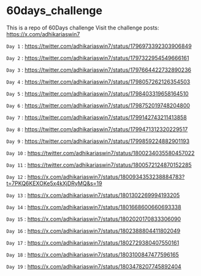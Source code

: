 # 60days_challenge

This is a repo of 60Days challenge
Visit the challenge posts:<br>
https://x.com/adhikariaswin7 

```Day 1``` : https://twitter.com/adhikariaswin7/status/1796973392303906849

```Day 2``` : https://twitter.com/adhikariaswin7/status/1797322954549666161

```Day 3``` : https://twitter.com/adhikariaswin7/status/1797664422732890236

```Day 4``` : https://twitter.com/adhikariaswin7/status/1798057262126354503

```Day 5``` : https://twitter.com/adhikariaswin7/status/1798403319658164510

```Day 6``` : https://twitter.com/adhikariaswin7/status/1798752019748204800

```Day 7``` : https://twitter.com/adhikariaswin7/status/1799142743211413858

```Day 8``` : https://twitter.com/adhikariaswin7/status/1799471312320229517

```Day 9``` : https://twitter.com/adhikariaswin7/status/1799859224882901193

```Day 10``` : https://twitter.com/adhikariaswin7/status/1800234035580457022

```Day 11``` : https://twitter.com/adhikariaswin7/status/1800572124870152285

```Day 12``` : https://x.com/adhikariaswin7/status/1800934353238884783?t=7PKQ6KEXOKe5x4kXjDRyMQ&s=19

```Day 13``` : https://x.com/adhikariaswin7/status/1801302269994193205

```Day 14``` : https://x.com/adhikariaswin7/status/1801668600660693338

```Day 15``` : https://x.com/adhikariaswin7/status/1802020170833306090

```Day 16``` : https://x.com/adhikariaswin7/status/1802388804411802049

```Day 17``` : https://x.com/adhikariaswin7/status/1802729380407550161

```Day 18``` : https://x.com/adhikariaswin7/status/1803100847477596165

```Day 19``` : https://x.com/adhikariaswin7/status/1803478207745892404

